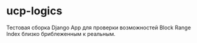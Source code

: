 # ucp-logics

Тестовая сборка Django App для проверки возможностей Block Range Index близко бриблеженным к реальным.
